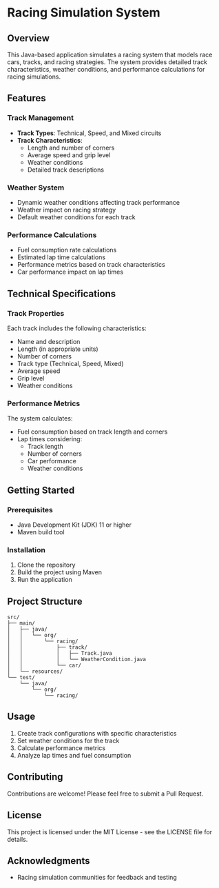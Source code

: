 # Racing Simulation System

## Overview
This Java-based application simulates a racing system that models race cars, tracks, and racing strategies. The system provides detailed track characteristics, weather conditions, and performance calculations for racing simulations.

## Features

### Track Management
- **Track Types**: Technical, Speed, and Mixed circuits
- **Track Characteristics**:
  - Length and number of corners
  - Average speed and grip level
  - Weather conditions
  - Detailed track descriptions

### Weather System
- Dynamic weather conditions affecting track performance
- Weather impact on racing strategy
- Default weather conditions for each track

### Performance Calculations
- Fuel consumption rate calculations
- Estimated lap time calculations
- Performance metrics based on track characteristics
- Car performance impact on lap times

## Technical Specifications

### Track Properties
Each track includes the following characteristics:
- Name and description
- Length (in appropriate units)
- Number of corners
- Track type (Technical, Speed, Mixed)
- Average speed
- Grip level
- Weather conditions

### Performance Metrics
The system calculates:
- Fuel consumption based on track length and corners
- Lap times considering:
  - Track length
  - Number of corners
  - Car performance
  - Weather conditions

## Getting Started

### Prerequisites
- Java Development Kit (JDK) 11 or higher
- Maven build tool

### Installation
1. Clone the repository
2. Build the project using Maven
3. Run the application

## Project Structure
```
src/
├── main/
│   ├── java/
│   │   └── org/
│   │       └── racing/
│   │           ├── track/
│   │           │   ├── Track.java
│   │           │   └── WeatherCondition.java
│   │           └── car/
│   └── resources/
└── test/
    └── java/
        └── org/
            └── racing/
```

## Usage
1. Create track configurations with specific characteristics
2. Set weather conditions for the track
3. Calculate performance metrics
4. Analyze lap times and fuel consumption

## Contributing
Contributions are welcome! Please feel free to submit a Pull Request.

## License
This project is licensed under the MIT License - see the LICENSE file for details.

## Acknowledgments
- Racing simulation communities for feedback and testing 
